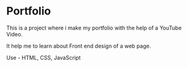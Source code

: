 # Portfolio
This is a project where i make my portfolio with the help of a YouTube Video.

It help me to learn about Front end design of a web page.

Use - HTML, CSS, JavaScript

